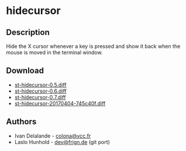 hidecursor
==========

Description
-----------

Hide the X cursor whenever a key is pressed and show it back when the mouse
is moved in the terminal window.

Download
--------

* [st-hidecursor-0.5.diff](st-hidecursor-0.5.diff)
* [st-hidecursor-0.6.diff](st-hidecursor-0.6.diff)
* [st-hidecursor-0.7.diff](st-hidecursor-0.7.diff)
* [st-hidecursor-20170404-745c40f.diff](st-hidecursor-20170404-745c40f.diff)

Authors
-------

 * Ivan Delalande - <colona@ycc.fr>
 * Laslo Hunhold - <dev@frign.de> (git port)

